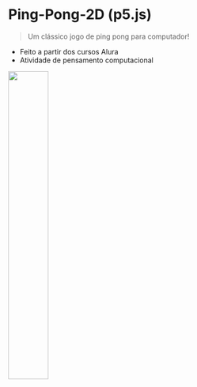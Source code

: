 # Ping-Pong-2D (p5.js)


> Um clássico jogo de ping pong para computador!
- Feito a partir dos cursos Alura
- Atividade de pensamento computacional

<a href="url"><img src="https://cdn.discordapp.com/attachments/790249184585318430/985699965164724234/pingpong.png" align="left" width="40%"></a>
